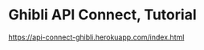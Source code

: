 Ghibli API Connect, Tutorial
=============================

https://api-connect-ghibli.herokuapp.com/index.html